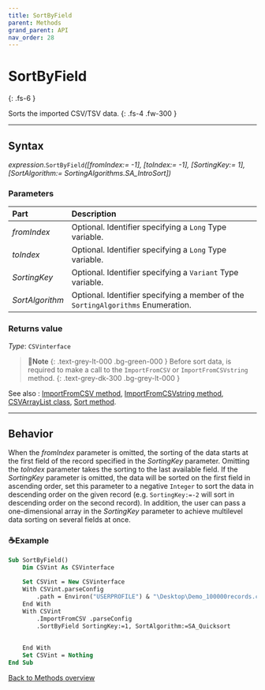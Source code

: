 ```yaml
---
title: SortByField
parent: Methods
grand_parent: API
nav_order: 28
---
```


# SortByField
{: .fs-6 }

Sorts the imported CSV/TSV data.
{: .fs-4 .fw-300 }

---

## Syntax

*expression*.`SortByField`*(\[fromIndex:= -1\], \[toIndex:= -1\], \[SortingKey:= 1\], \[SortAlgorithm:= SortingAlgorithms.SA_IntroSort\])*

### Parameters

<table>
<thead>
<tr>
<th style="text-align: left;">Part</th>
<th style="text-align: left;">Description</th>
</tr>
</thead>
<tbody>
<tr>
<td style="text-align: left;"><em>fromIndex</em></td>
<td style="text-align: left;">Optional. Identifier specifying a <code>Long</code> Type variable.</td>
</tr>
<tr>
<td style="text-align: left;"><em>toIndex</em></td>
<td style="text-align: left;">Optional. Identifier specifying a <code>Long</code> Type variable.</td>
</tr>
<tr>
<td style="text-align: left;"><em>SortingKey</em></td>
<td style="text-align: left;">Optional. Identifier specifying a <code>Variant</code> Type variable.</td>
</tr>
<tr>
<td style="text-align: left;"><em>SortAlgorithm</em></td>
<td style="text-align: left;">Optional. Identifier specifying a member of the <code>SortingAlgorithms</code> Enumeration.</td>
</tr>
</tbody>
</table>

### Returns value

*Type*: `CSVinterface`

>📝**Note**
>{: .text-grey-lt-000 .bg-green-000 }
>Before sort data, is required to make a call to the `ImportFromCSV` or `ImportFromCSVstring` method.
{: .text-grey-dk-300 .bg-grey-lt-000 }

See also
: [ImportFromCSV method](https://ws-garcia.github.io/VBA-CSV-interface/api/methods/importfromcsv.html), [ImportFromCSVstring method](https://ws-garcia.github.io/VBA-CSV-interface/api/methods/importfromcsvstring.html), [CSVArrayList class](https://ws-garcia.github.io/VBA-CSV-interface/api/csvarraylist.html), [Sort method](https://ws-garcia.github.io/VBA-CSV-interface/api/methods/sort.html).

---

## Behavior

When the *fromIndex* parameter is omitted, the sorting of the data starts at the first field of the record specified in the *SortingKey* parameter. Omitting the *toIndex* parameter takes the sorting to the last available field. If the *SortingKey* parameter is omitted, the data will be sorted on the first field in ascending order, set this parameter to a negative `Integer` to sort the data in descending order on the given record (e.g. `SortingKey:=-2` will sort in descending order on the second record). In addition, the user can pass a one-dimensional array in the *SortingKey* parameter to achieve multilevel data sorting on several fields at once.

### ☕Example

```vb
Sub SortByField()
    Dim CSVint As CSVinterface
    
    Set CSVint = New CSVinterface
    With CSVint.parseConfig
        .path = Environ("USERPROFILE") & "\Desktop\Demo_100000records.csv"
    End With
    With CSVint
        .ImportFromCSV .parseConfig
        .SortByField SortingKey:=1, SortAlgorithm:=SA_Quicksort                 'Sort the data in ascending order on header record.
                                                                                'The operation will change fields order instead
                                                                                'of records ordering.
    End With
    Set CSVint = Nothing
End Sub
```

[Back to Methods overview](https://ws-garcia.github.io/VBA-CSV-interface/api/methods/)
